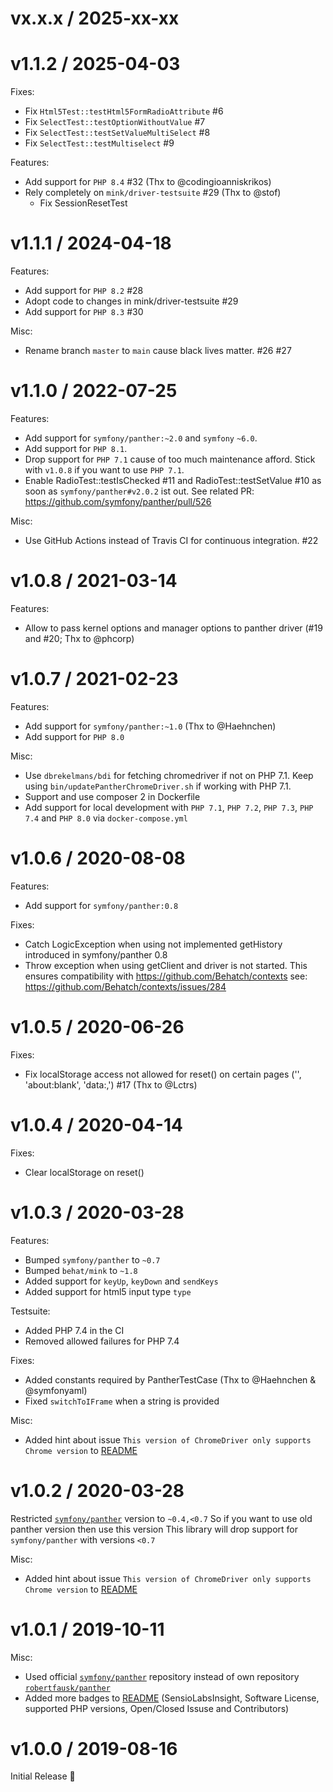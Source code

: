 vx.x.x / 2025-xx-xx
===================

v1.1.2 / 2025-04-03
===================

Fixes:
* Fix `Html5Test::testHtml5FormRadioAttribute` #6
* Fix `SelectTest::testOptionWithoutValue` #7
* Fix `SelectTest::testSetValueMultiSelect` #8
* Fix `SelectTest::testMultiselect` #9

Features:
* Add support for ```PHP 8.4``` #32 (Thx to @codingioanniskrikos)
* Rely completely on `mink/driver-testsuite` #29 (Thx to @stof)
  *  Fix SessionResetTest

v1.1.1 / 2024-04-18
===================

Features:
* Add support for ```PHP 8.2``` #28
* Adopt code to changes in mink/driver-testsuite #29
* Add support for ```PHP 8.3``` #30

Misc:

* Rename branch ```master``` to ```main``` cause black lives matter. #26 #27

v1.1.0 / 2022-07-25
===================

Features:
* Add support for ```symfony/panther:~2.0``` and ```symfony``` ```~6.0```.
* Add support for ```PHP 8.1```.
* Drop support for ```PHP 7.1``` cause of too much maintenance afford. Stick with ```v1.0.8``` if you want to use ```PHP 7.1```.
* Enable RadioTest::testIsChecked #11 and RadioTest::testSetValue #10 as soon as ```symfony/panther#v2.0.2``` ist out. 
See related PR: https://github.com/symfony/panther/pull/526

Misc:
* Use GitHub Actions instead of Travis CI for continuous integration. #22

v1.0.8 / 2021-03-14
==================

Features:

* Allow to pass kernel options and manager options to panther driver (#19 and #20; Thx to @phcorp)

v1.0.7 / 2021-02-23
==================

Features:

* Add support for ```symfony/panther:~1.0``` (Thx to @Haehnchen)
* Add support for ```PHP 8.0```

Misc:

* Use ```dbrekelmans/bdi``` for fetching chromedriver if not on PHP 7.1.
  Keep using ```bin/updatePantherChromeDriver.sh``` if working with PHP 7.1.
* Support and use composer 2 in Dockerfile
* Add support for local development with ```PHP 7.1```, ```PHP 7.2```, ```PHP 7.3```, ```PHP 7.4``` and ```PHP 8.0``` via ```docker-compose.yml```

v1.0.6 / 2020-08-08
==================

Features:

* Add support for ```symfony/panther:0.8```

Fixes:

* Catch LogicException when using not implemented getHistory introduced in symfony/panther 0.8
* Throw exception when using getClient and driver is not started.
  This ensures compatibility with https://github.com/Behatch/contexts
  see: https://github.com/Behatch/contexts/issues/284
  
v1.0.5 / 2020-06-26
==================

Fixes:

* Fix localStorage access not allowed for reset() on certain pages ('', 'about:blank', 'data:,') #17 (Thx to @Lctrs)

v1.0.4 / 2020-04-14
==================

Fixes:

* Clear localStorage on reset()

v1.0.3 / 2020-03-28
==================

Features:

* Bumped ```symfony/panther``` to ```~0.7```
* Bumped ```behat/mink``` to ```~1.8```
* Added support for ```keyUp```, ```keyDown``` and ```sendKeys```
* Added support for html5 input type ```type```

Testsuite:

* Added PHP 7.4 in the CI
* Removed allowed failures for PHP 7.4

Fixes:

* Added constants required by PantherTestCase (Thx to @Haehnchen & @symfonyaml)
* Fixed ```switchToIFrame``` when a string is provided

Misc:
 
* Added hint about issue ```This version of ChromeDriver only supports Chrome version``` to [README](README.md)


v1.0.2 / 2020-03-28
==================

Restricted [```symfony/panther```](https://github.com/symfony/panther) version to ```~0.4,<0.7```
So if you want to use old panther version then use this version
This library will drop support for ```symfony/panther``` with versions ```<0.7```

Misc:
 
* Added hint about issue ```This version of ChromeDriver only supports Chrome version``` to [README](README.md)


v1.0.1 / 2019-10-11
==================

Misc:

* Used official [```symfony/panther```](https://github.com/symfony/panther) repository instead of own repository [```robertfausk/panther```](https://github.com/robertfausk/panther) 
* Added more badges to [README](README.md) (SensioLabsInsight, Software License, supported PHP versions, Open/Closed Issuse and Contributors)


v1.0.0 / 2019-08-16
==================

Initial Release :tada: 
